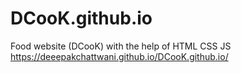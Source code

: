 # DCooK.github.io
Food website (DCooK) with the help of HTML CSS JS
https://deeepakchattwani.github.io/DCooK.github.io/
